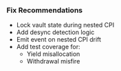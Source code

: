 ### Fix Recommendations
- Lock vault state during nested CPI
- Add desync detection logic
- Emit event on nested CPI drift
- Add test coverage for:
  - Yield misallocation
  - Withdrawal misfire
